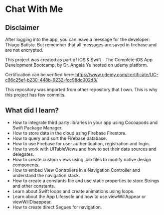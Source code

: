 # Chat With Me

## Disclaimer

After logging into the app, you can leave a message for the developer: Thiago Batista. But remember that all messages are saved in firebase and are not encrypted.

This project was created as part of iOS & Swift - The Complete iOS App Development Bootcamp, by Dr. Angela Yu hosted on udemy platform. 

Certification can be verified here: https://www.udemy.com/certificate/UC-c96c25ef-b230-448b-9232-fcc98dc002d8/


This repository was imported from other repository that I own. This is why this project has few commits.

## What did I learn?

* How to integrate third party libraries in your app using Cocoapods and Swift Package Manager.
* How to store data in the cloud using Firebase Firestore.
* How to query and sort the Firebase database.
* How to use Firebase for user authentication, registration and login.
* How to work with UITableViews and how to set their data sources and delegates.
* How to create custom views using .xib files to modify native design components.
* How to embed View Controllers in a Navigation Controller and understand the navigation stack.
* How to create a constants file and use static properties to store Strings and other constants.
* Learn about Swift loops and create animations using loops.
* Learn about the App Lifecycle and how to use viewWillAppear or viewWillDisappear.
* How to create direct Segues for navigation.
